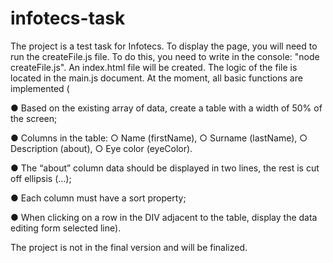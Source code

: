 # infotecs-task
The project is a test task for Infotecs. To display the page, you will need to run the createFile.js file. To do this, you need to write in the console: "node createFile.js". An index.html file will be created. The logic of the file is located in the main.js document. At the moment, all basic functions are implemented (

● Based on the existing array of data, create a table with a width of 50% of the screen;

● Columns in the table:
    ○
    Name (firstName),
    ○
    Surname (lastName),
    ○
    Description (about),
    ○
    Eye color (eyeColor).

● The “about” column data should be displayed in two lines, the rest is cut off
ellipsis (...);

● Each column must have a sort property;

● When clicking on a row in the DIV adjacent to the table, display the data editing form
selected line).

The project is not in the final version and will be finalized.
